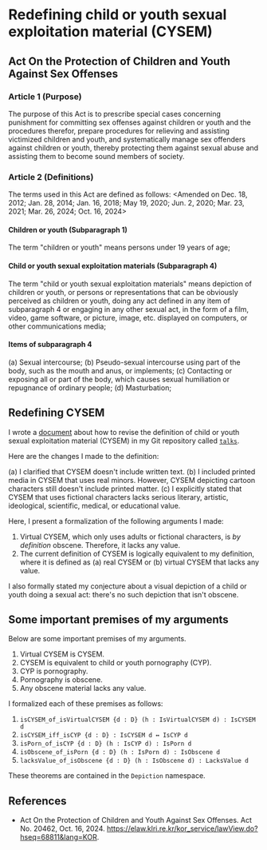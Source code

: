 # Redefining child or youth sexual exploitation material (CYSEM)

## Act On the Protection of Children and Youth Against Sex Offenses

### Article 1 (Purpose)

The purpose of this Act is to prescribe special cases concerning punishment for
committing sex offenses against children or youth and the procedures therefor,
prepare procedures for relieving and assisting victimized children and youth,
and systematically manage sex offenders against children or youth, thereby
protecting them against sexual abuse and assisting them to become sound members
of society.

### Article 2 (Definitions)

The terms used in this Act are defined as follows: \<Amended on Dec. 18, 2012;
Jan. 28, 2014; Jan. 16, 2018; May 19, 2020; Jun. 2, 2020; Mar. 23, 2021; Mar.
26, 2024; Oct. 16, 2024\>

#### Children or youth (Subparagraph 1)

The term "children or youth" means persons under 19 years of age;

#### Child or youth sexual exploitation materials (Subparagraph 4)

The term "child or youth sexual exploitation materials" means depiction of
children or youth, or persons or representations that can be obviously perceived
as children or youth, doing any act defined in any item of subparagraph 4 or
engaging in any other sexual act, in the form of a film, video, game software,
or picture, image, etc. displayed on computers, or other communications media;

#### Items of subparagraph 4

(a) Sexual intercourse;
(b) Pseudo-sexual intercourse using part of the body, such as the mouth and
    anus, or implements;
(c) Contacting or exposing all or part of the body, which causes sexual
    humiliation or repugnance of ordinary people;
(d) Masturbation;

## Redefining CYSEM

I wrote a [document][rdf] about how to revise the definition of child or youth
sexual exploitation material (CYSEM) in my Git repository called
[`talks`][talks].

Here are the changes I made to the definition:

(a) I clarified that CYSEM doesn't include written text.
(b) I included printed media in CYSEM that uses real minors. However, CYSEM
    depicting cartoon characters still doesn't include printed matter.
(c) I explicitly stated that CYSEM that uses fictional characters lacks serious
    literary, artistic, ideological, scientific, medical, or educational value.

Here, I present a formalization of the following arguments I made:

1. Virtual CYSEM, which only uses adults or fictional characters, is *by
   definition* obscene. Therefore, it lacks any value.
2. The current definition of CYSEM is logically equivalent to my definition,
   where it is defined as (a) real CYSEM or (b) virtual CYSEM that lacks any
   value.

I also formally stated my conjecture about a visual depiction of a child or
youth doing a sexual act: there's no such depiction that isn't obscene.

## Some important premises of my arguments

Below are some important premises of my arguments.

1. Virtual CYSEM is CYSEM.
2. CYSEM is equivalent to child or youth pornography (CYP).
3. CYP is pornography.
4. Pornography is obscene.
5. Any obscene material lacks any value.

I formalized each of these premises as follows:

1. `isCYSEM_of_isVirtualCYSEM {d : D} (h : IsVirtualCYSEM d) : IsCYSEM d`
2. `isCYSEM_iff_isCYP {d : D} : IsCYSEM d ↔ IsCYP d`
3. `isPorn_of_isCYP {d : D} (h : IsCYP d) : IsPorn d`
4. `isObscene_of_isPorn {d : D} (h : IsPorn d) : IsObscene d`
5. `lacksValue_of_isObscene {d : D} (h : IsObscene d) : LacksValue d`

These theorems are contained in the `Depiction` namespace.

## References

* Act On the Protection of Children and Youth Against Sex Offenses. Act No.
  20462, Oct. 16, 2024.
  <https://elaw.klri.re.kr/kor_service/lawView.do?hseq=68811&lang=KOR>.

[rdf]: https://git.sr.ht/~chabulhwi/talks/tree/master/item/redefining-child-or-youth-sexual-exploitation-materials.md
[talks]: https://git.sr.ht/~chabulhwi/talks
